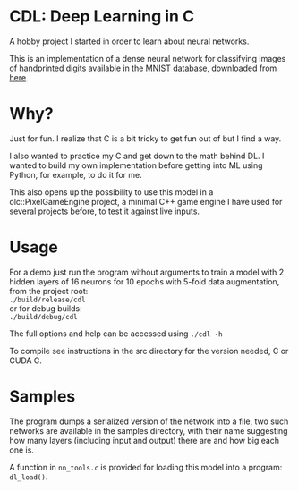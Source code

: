 # CDL: Deep Learning in C

A hobby project I started in order to learn about neural networks.

This is an implementation of a dense neural network for classifying images of handprinted digits available in the [MNIST database](https://en.wikipedia.org/wiki/MNIST_database), downloaded from [here](https://deepai.org/dataset/mnist).

# Why?

Just for fun. I realize that C is a bit tricky to get fun out of but I find a way.

I also wanted to practice my C and get down to the math behind DL. I wanted to build my own implementation before getting into ML using Python, for example, to do it for me.

This also opens up the possibility to use this model in a olc::PixelGameEngine project, a minimal C++ game engine I have used for several projects before, to test it against live inputs.

# Usage

For a demo just run the program without arguments to train a model with 2 hidden layers of 16 neurons for 10 epochs with 5-fold data augmentation, from the project root:\
`./build/release/cdl`\
or for debug builds:\
`./build/debug/cdl`

The full options and help can be accessed using `./cdl -h`

To compile see instructions in the src directory for the version needed, C or CUDA C.

# Samples

The program dumps a serialized version of the network into a file, two such networks are available in the samples directory, with their name suggesting how many layers (including input and output) there are and how big each one is.

A function in `nn_tools.c` is provided for loading this model into a program: `dl_load()`.